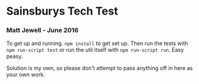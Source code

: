 # Sainsburys Tech Test
### Matt Jewell - June 2016

 To get up and running. `npm install` to get set up. Then run the tests with `npm run-script test` or run the util itself with `npm run-script run`. Easy peasy.

 Solution is my own, so please don't attempt to pass anything off in here as your own work.